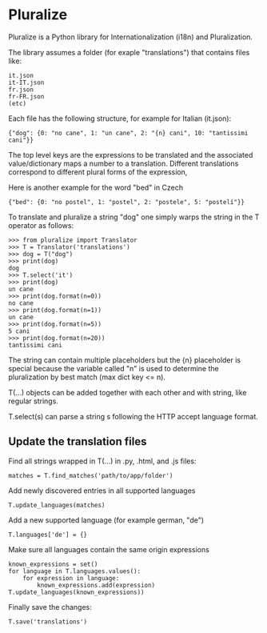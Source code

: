 # Pluralize

Pluralize is a Python library for Internationalization (i18n) and Pluralization.

The library assumes a folder (for exaple "translations") that contains files like:

```
it.json
it-IT.json
fr.json
fr-FR.json
(etc)
```

Each file has the following structure, for example for Italian (it.json):

```
{"dog": {0: "no cane", 1: "un cane", 2: "{n} cani", 10: "tantissimi cani"}}
```

The top level keys are the expressions to be translated and the associated value/dictionary maps a number to a translation.
Different translations correspond to different plural forms of the expression,

Here is another example for the word "bed" in Czech

```
{"bed": {0: "no postel", 1: "postel", 2: "postele", 5: "postelí"}}
```

To translate and pluralize a string "dog" one simply warps the string in the T operator as follows:

```
>>> from pluralize import Translator
>>> T = Translator('translations')
>>> dog = T("dog")
>>> print(dog)
dog
>>> T.select('it')
>>> print(dog)
un cane
>>> print(dog.format(n=0))
no cane
>>> print(dog.format(n=1))
un cane
>>> print(dog.format(n=5))
5 cani
>>> print(dog.format(n=20))
tantissimi cani
```

The string can contain multiple placeholders but the {n} placeholder is special because
the variable called "n" is used to determine the pluralization by best match (max dict key <= n).

T(...) objects can be added together with each other and with string, like regular strings.

T.select(s) can parse a string s following the HTTP accept language format.

## Update the translation files

Find all strings wrapped in T(...) in .py, .html, and .js files:
```
matches = T.find_matches('path/to/app/folder')
```

Add newly discovered entries in all supported languages
```
T.update_languages(matches)
```

Add a new supported language (for example german, "de")

```
T.languages['de'] = {}
```

Make sure all languages contain the same origin expressions
```
known_expressions = set()
for language in T.languages.values():
    for expression in language:
        known_expressions.add(expression)
T.update_languages(known_expressions))
```

Finally save the changes:

```
T.save('translations')
```
